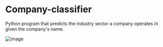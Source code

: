 # Company-classifier
Python program that predicts the industry sector a company operates in given the company's name.


![image](https://user-images.githubusercontent.com/74377016/141792946-8827bc47-ab84-4f3e-980a-95fd0ae15b85.png)

